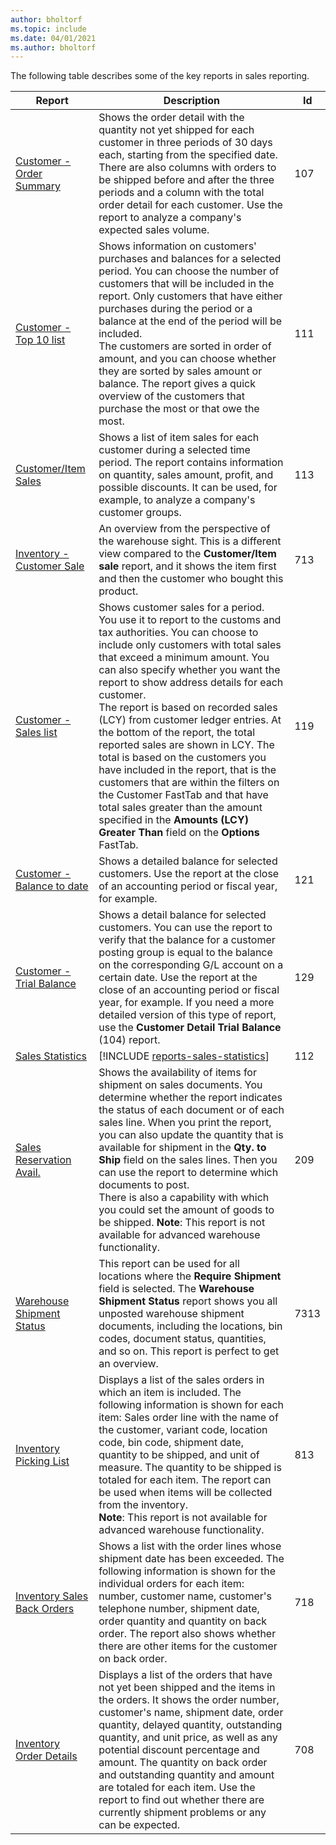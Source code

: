 ```yaml
---
author: bholtorf
ms.topic: include
ms.date: 04/01/2021
ms.author: bholtorf
---
```


The following table describes some of the key reports in sales reporting.

| Report | Description | Id | 
|---------|---------|---------|
|[Customer - Order Summary](https://businesscentral.dynamics.com?report=107)| Shows the order detail with the quantity not yet shipped for each customer in three periods of 30 days each, starting from the specified date. There are also columns with orders to be shipped before and after the three periods and a column with the total order detail for each customer. Use the report to analyze a company's expected sales volume. |107|
|[Customer - Top 10 list](https://businesscentral.dynamics.com?report=111)| Shows information on customers' purchases and balances for a selected period. You can choose the number of customers that will be included in the report. Only customers that have either purchases during the period or a balance at the end of the period will be included.<br>The customers are sorted in order of amount, and you can choose whether they are sorted by sales amount or balance. The report gives a quick overview of the customers that purchase the most or that owe the most.|111|
|[Customer/Item Sales](https://businesscentral.dynamics.com?report=113)|Shows a list of item sales for each customer during a selected time period. The report contains information on quantity, sales amount, profit, and possible discounts. It can be used, for example, to analyze a company's customer groups.|113|
|[Inventory - Customer Sale](https://businesscentral.dynamics.com?report=713)|An overview from the perspective of the warehouse sight. This is a different view compared to the **Customer/Item sale** report, and it shows the item first and then the customer who bought this product.|713|
|[Customer - Sales list](https://businesscentral.dynamics.com?report=119)|Shows customer sales for a period. You use it to report to the customs and tax authorities. You can choose to include only customers with total sales that exceed a minimum amount. You can also specify whether you want the report to show address details for each customer.<br>The report is based on recorded sales (LCY) from customer ledger entries. At the bottom of the report, the total reported sales are shown in LCY. The total is based on the customers you have included in the report, that is the customers that are within the filters on the Customer FastTab and that have total sales greater than the amount specified in the **Amounts (LCY) Greater Than** field on the **Options** FastTab.|119|
|[Customer - Balance to date](https://businesscentral.dynamics.com?report=121)|Shows a detailed balance for selected customers. Use the report at the close of an accounting period or fiscal year, for example.|121|
|[Customer - Trial Balance](https://businesscentral.dynamics.com?report=129)|Shows a detail balance for selected customers. You can use the report to verify that the balance for a customer posting group is equal to the balance on the corresponding G/L account on a certain date. Use the report at the close of an accounting period or fiscal year, for example. If you need a more detailed version of this type of report, use the **Customer Detail Trial Balance** (104) report.| 129 |
|[Sales Statistics](https://businesscentral.dynamics.com?report=112)|[!INCLUDE [reports-sales-statistics](reports-sales-statistics.md)] | 112|
|[Sales Reservation Avail.](https://businesscentral.dynamics.com?report=209)|Shows the availability of items for shipment on sales documents. You determine whether the report indicates the status of each document or of each sales line. When you print the report, you can also update the quantity that is available for shipment in the **Qty. to Ship** field on the sales lines. Then you can use the report to determine which documents to post.<br>There is also a capability with which you could set the amount of goods to be shipped. **Note**: This report is not available for advanced warehouse functionality.| 209 |
|[Warehouse Shipment Status](https://businesscentral.dynamics.com?report=7313)|This report can be used for all locations where the **Require Shipment** field is selected. The **Warehouse Shipment Status** report shows you all unposted warehouse shipment documents, including the locations, bin codes, document status, quantities, and so on. This report is perfect to get an overview.| 7313 |
|[Inventory Picking List](https://businesscentral.dynamics.com?report=813)|Displays a list of the sales orders in which an item is included. The following information is shown for each item: Sales order line with the name of the customer, variant code, location code, bin code, shipment date, quantity to be shipped, and unit of measure. The quantity to be shipped is totaled for each item. The report can be used when items will be collected from the inventory.<br>**Note**: This report is not available for advanced warehouse functionality.|813|
|[Inventory Sales Back Orders](https://businesscentral.dynamics.com?report=718)|Shows a list with the order lines whose shipment date has been exceeded. The following information is shown for the individual orders for each item: number, customer name, customer's telephone number, shipment date, order quantity and quantity on back order. The report also shows whether there are other items for the customer on back order.|718|
|[Inventory Order Details](https://businesscentral.dynamics.com?report=708)|Displays a list of the orders that have not yet been shipped and the items in the orders. It shows the order number, customer's name, shipment date, order quantity, delayed quantity, outstanding quantity, and unit price, as well as any potential discount percentage and amount. The quantity on back order and outstanding quantity and amount are totaled for each item. Use the report to find out whether there are currently shipment problems or any can be expected.|708|